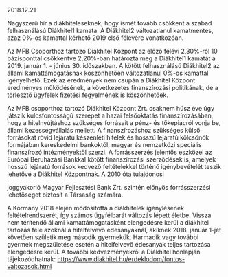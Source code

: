 2018.12.21

Nagyszerű hír a diákhiteleseknek, hogy ismét tovább csökkent a szabad felhasználású Diákhitel1 kamata. A Diákhitel2 változatlanul kamatmentes, azaz 0%-os kamattal kérhető 2019 első félévére vonatkozóan.

Az MFB Csoporthoz tartozó Diákhitel Központ az előző félévi 2,30%-ról 10 bázisponttal csökkentve 2,20%-ban határozta meg a Diákhitel1 kamatát a 2019. január 1. - június 30. időszakban. A kötött felhasználású Diákhitel2 az állami kamattámogatásnak köszönhetően változatlanul 0%-os kamattal igényelhető. Ezek az eredmények nem csupán a Diákhitel Központ eredményes működésének, a következetes finanszírozási politikának, de a törlesztő ügyfelek fizetési fegyelmének is köszönhetőek.

Az MFB csoporthoz tartozó Diákhitel Központ Zrt. csaknem húsz éve úgy játszik kulcsfontosságú szerepet a hazai felsőoktatás finanszírozásában, hogy a hitelnyújtáshoz szükséges forrásait a pénz- és tőkepiacról vonja be, állami kezességvállalás mellett. A finanszírozáshoz szükséges külső forrásokat rövid lejáratú készenléti hitelek és hosszú lejáratú kölcsönök formájában kereskedelmi bankoktól, magyar és nemzetközi speciális finanszírozó intézményektől szerzi. A forrásszerzés jelentős eszközei az Európai Beruházási Bankkal kötött finanszírozási szerződések is, amelyek hosszú lejáratú források kedvező feltételekkel történő igénybevételét teszik lehetővé a Diákhitel Központnak. A 2010 óta tulajdonosi

joggyakorló Magyar Fejlesztési Bank Zrt. szintén előnyös forrásszerzési lehetőséget biztosít a Társaság számára.

A Kormány 2018 elején módosította a diákhitelek igénylésének feltételrendszerét, így számos ügyfélbarát változás lépett életbe. Vissza nem térítendő állami kamattámogatásként elengedésre kerül a diákhitel tartozás fele azoknál a hitelfelvevő édesanyáknál, akiknek 2018. január 1-jét követően születik meg második gyermekük. Harmadik vagy további gyermek megszületése esetén a hitelfelvevő édesanyák teljes tartozása elengedésre kerül. A további kedvezményekről a Diákhitel honlapján tájékozódhatnak: https://www.diakhitel.hu/erdeklodom/fontos-valtozasok.html
